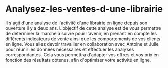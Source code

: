 # Analysez-les-ventes-d-une-librairie
Il s'agit d'une analyse de l'activité d’une librairie en ligne depuis son ouverture il y a deux ans. L'objectif de cette analyse est de vous permettre de déterminer la marche à suivre pour l'avenir, en prenant en compte les différents indicateurs de vente ainsi que les comportements de vos clients en ligne. Vous allez devoir travailler en collaboration avec Antoine et Julie pour réunir les données nécessaires et effectuer les analyses correspondantes. Cela vous permettra d'adapter vos offres et vos prix en fonction des résultats obtenus, afin d'optimiser votre activité en ligne.
